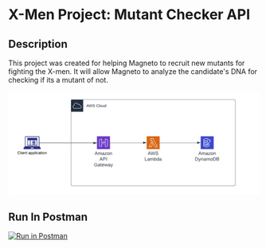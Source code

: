 # X-Men Project: Mutant Checker API

## Description

This project was created for helping Magneto to recruit new mutants for fighting the X-men. It will allow Magneto to analyze the candidate's DNA for checking if its a mutant of not.

![Mutant Checker API Architecture](images/mutant_checker_architecture.png)

## Run In Postman

[![Run in Postman](https://run.pstmn.io/button.svg)](https://app.getpostman.com/run-collection/14464237-a52913c0-1333-478f-b92f-3fe6666ea3ac?action=collection%2Ffork&collection-url=entityId%3D14464237-a52913c0-1333-478f-b92f-3fe6666ea3ac%26entityType%3Dcollection%26workspaceId%3D5751af16-cc8d-4e96-965a-e20d506d6a8d)
